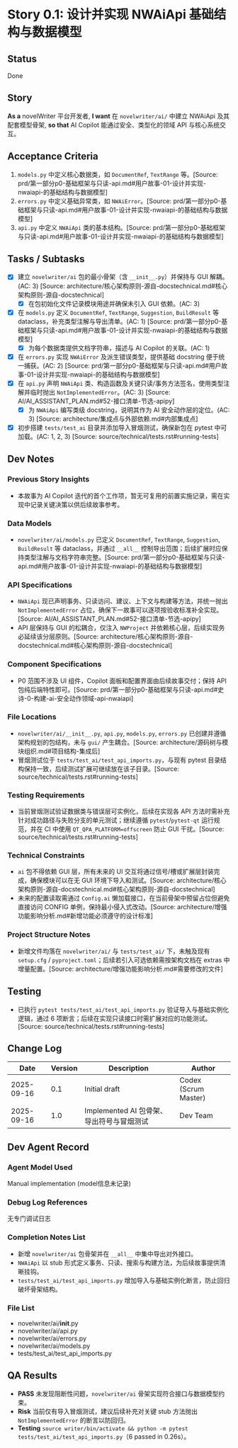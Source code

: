 # Story 0.1: 设计并实现 NWAiApi 基础结构与数据模型

## Status
Done

## Story
**As a** novelWriter 平台开发者,
**I want** 在 `novelwriter/ai/` 中建立 NWAiApi 及其配套模型骨架,
**so that** AI Copilot 能通过安全、类型化的领域 API 与核心系统交互。

## Acceptance Criteria
1. `models.py` 中定义核心数据类，如 `DocumentRef`, `TextRange` 等。[Source: prd/第一部分p0-基础框架与只读-api.md#用户故事-01-设计并实现-nwaiapi-的基础结构与数据模型]
2. `errors.py` 中定义基础异常类，如 `NWAiError`。[Source: prd/第一部分p0-基础框架与只读-api.md#用户故事-01-设计并实现-nwaiapi-的基础结构与数据模型]
3. `api.py` 中定义 `NWAiApi` 类的基本结构。[Source: prd/第一部分p0-基础框架与只读-api.md#用户故事-01-设计并实现-nwaiapi-的基础结构与数据模型]

## Tasks / Subtasks
- [x] 建立 `novelwriter/ai` 包的最小骨架（含 `__init__.py`）并保持与 GUI 解耦。(AC: 3) [Source: architecture/核心架构原则-源自-docstechnical.md#核心架构原则-源自-docstechnical]
  - [x] 在包初始化文件记录模块用途并确保未引入 GUI 依赖。(AC: 3)
- [x] 在 `models.py` 定义 `DocumentRef`, `TextRange`, `Suggestion`, `BuildResult` 等 dataclass，补充类型注解与导出清单。(AC: 1) [Source: prd/第一部分p0-基础框架与只读-api.md#用户故事-01-设计并实现-nwaiapi-的基础结构与数据模型]
  - [x] 为每个数据类提供文档字符串，描述与 AI Copilot 的关联。(AC: 1)
- [x] 在 `errors.py` 实现 `NWAiError` 及派生错误类型，提供基础 docstring 便于统一捕获。(AC: 2) [Source: prd/第一部分p0-基础框架与只读-api.md#用户故事-01-设计并实现-nwaiapi-的基础结构与数据模型]
- [x] 在 `api.py` 声明 `NWAiApi` 类、构造函数及关键只读/事务方法签名，使用类型注解并临时抛出 `NotImplementedError`。(AC: 3) [Source: AI/AI_ASSISTANT_PLAN.md#52-接口清单-节选-apipy]
  - [x] 为 `NWAiApi` 编写类级 docstring，说明其作为 AI 安全动作层的定位。(AC: 3) [Source: architecture/集成点与外部依赖.md#内部集成点]
- [x] 初步搭建 `tests/test_ai` 目录并添加导入冒烟测试，确保新包在 pytest 中可加载。(AC: 1, 2, 3) [Source: source/technical/tests.rst#running-tests]

## Dev Notes

### Previous Story Insights
- 本故事为 AI Copilot 迭代的首个工作项，暂无可复用的前置实施记录，需在实现中记录关键决策以供后续故事参考。

### Data Models
- `novelwriter/ai/models.py` 已定义 `DocumentRef`, `TextRange`, `Suggestion`, `BuildResult` 等 dataclass，并通过 `__all__` 控制导出范围；后续扩展时应保持类型注解与文档字符串完整。[Source: prd/第一部分p0-基础框架与只读-api.md#用户故事-01-设计并实现-nwaiapi-的基础结构与数据模型]

### API Specifications
- `NWAiApi` 现已声明事务、只读访问、建议、上下文与构建等方法，并统一抛出 `NotImplementedError` 占位，确保下一故事可以逐项按验收标准补全实现。[Source: AI/AI_ASSISTANT_PLAN.md#52-接口清单-节选-apipy]
- API 层保持与 GUI 的松耦合，仅注入 `NWProject` 并依赖核心层，后续实现务必延续该分层原则。[Source: architecture/核心架构原则-源自-docstechnical.md#核心架构原则-源自-docstechnical]

### Component Specifications
- P0 范围不涉及 UI 组件，Copilot 面板和配置界面由后续故事交付；保持 API 包纯后端特性即可。[Source: prd/第一部分p0-基础框架与只读-api.md#史诗-0-构建-ai-安全动作领域-api-nwaiapi]

### File Locations
- `novelwriter/ai/__init__.py`, `api.py`, `models.py`, `errors.py` 已创建并遵循架构规划的包结构，未与 `gui/` 产生耦合。[Source: architecture/源码树与模块组织.md#项目结构-集成后]
- 冒烟测试位于 `tests/test_ai/test_api_imports.py`，与现有 pytest 目录结构保持一致，后续测试扩展可继续放在该子目录。[Source: source/technical/tests.rst#running-tests]

### Testing Requirements
- 当前冒烟测试验证数据类与错误层可实例化，后续在实现各 API 方法时需补充针对成功路径与失败分支的单元测试；继续遵循 `pytest`/`pytest-qt` 运行规范，并在 CI 中使用 `QT_QPA_PLATFORM=offscreen` 防止 GUI 干扰。[Source: source/technical/tests.rst#running-tests]

### Technical Constraints
- `ai` 包不得依赖 GUI 层，所有未来的 UI 交互将通过信号/槽或扩展层封装完成，确保模块可以在无 GUI 环境下导入和测试。[Source: architecture/核心架构原则-源自-docstechnical.md#核心架构原则-源自-docstechnical]
- 未来的配置读取需通过 `Config.ai` 懒加载接口，在当前骨架中预留占位但避免直接访问 CONFIG 单例，保持最小侵入式改动。[Source: architecture/增强功能影响分析.md#新增功能必须遵守的设计标准]

### Project Structure Notes
- 新增文件均落在 `novelwriter/ai/` 与 `tests/test_ai/` 下，未触及现有 `setup.cfg` / `pyproject.toml`；后续若引入可选依赖需按架构文档在 extras 中增量配置。[Source: architecture/增强功能影响分析.md#需要修改的文件]

## Testing
- 已执行 `pytest tests/test_ai/test_api_imports.py` 验证导入与基础实例化逻辑，通过 6 项断言；后续在实现只读接口时需扩展对应的功能测试。[Source: source/technical/tests.rst#running-tests]

## Change Log
| Date | Version | Description | Author |
| --- | --- | --- | --- |
| 2025-09-16 | 0.1 | Initial draft | Codex (Scrum Master) |
| 2025-09-16 | 1.0 | Implemented AI 包骨架、导出符号与冒烟测试 | Dev Team

## Dev Agent Record
### Agent Model Used
Manual implementation (model信息未记录)

### Debug Log References
无专门调试日志

### Completion Notes List
- 新增 `novelwriter/ai` 包骨架并在 `__all__` 中集中导出对外接口。
- `NWAiApi` 以 stub 形式定义事务、只读、搜索与构建方法，为后续故事提供清晰挂钩。
- `tests/test_ai/test_api_imports.py` 增加导入与基础实例化断言，防止回归破坏骨架结构。

### File List
- novelwriter/ai/__init__.py
- novelwriter/ai/api.py
- novelwriter/ai/errors.py
- novelwriter/ai/models.py
- tests/test_ai/test_api_imports.py

## QA Results
- **PASS** 未发现阻断性问题，`novelwriter/ai` 骨架实现符合接口与数据模型约束。
- **Risk** 当前仅有导入冒烟测试，建议后续补充对关键 stub 方法抛出 `NotImplementedError` 的断言以防回归。
- **Testing** `source writer/bin/activate && python -m pytest tests/test_ai/test_api_imports.py`（6 passed in 0.26s）。
